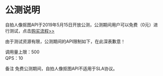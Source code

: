 # 公测说明

自拍人像抠图API于2019年5月15日开放公测，公测期间用户可以免费（0元）进行测试，点击[购买流程>>](../Pricing/Purchase-Process.md)

由于测试资源有限，公测期间的API限制如下，在此深表歉意！

调用量上限：500  
QPS：10

备注
免费公测期间，自拍人像抠图API不适用于SLA协议。

